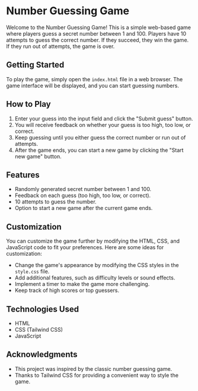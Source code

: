 # Number Guessing Game

Welcome to the Number Guessing Game! This is a simple web-based game where players guess a secret number between 1 and 100. Players have 10 attempts to guess the correct number. If they succeed, they win the game. If they run out of attempts, the game is over.

## Getting Started

To play the game, simply open the `index.html` file in a web browser. The game interface will be displayed, and you can start guessing numbers.

## How to Play

1. Enter your guess into the input field and click the "Submit guess" button.
2. You will receive feedback on whether your guess is too high, too low, or correct.
3. Keep guessing until you either guess the correct number or run out of attempts.
4. After the game ends, you can start a new game by clicking the "Start new game" button.

## Features

- Randomly generated secret number between 1 and 100.
- Feedback on each guess (too high, too low, or correct).
- 10 attempts to guess the number.
- Option to start a new game after the current game ends.

## Customization

You can customize the game further by modifying the HTML, CSS, and JavaScript code to fit your preferences. Here are some ideas for customization:

- Change the game's appearance by modifying the CSS styles in the `style.css` file.
- Add additional features, such as difficulty levels or sound effects.
- Implement a timer to make the game more challenging.
- Keep track of high scores or top guessers.

## Technologies Used

- HTML
- CSS (Tailwind CSS)
- JavaScript



## Acknowledgments

- This project was inspired by the classic number guessing game.
- Thanks to Tailwind CSS for providing a convenient way to style the game.


